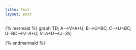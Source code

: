 ```yaml
---
title: Test
layout: post
---
```

{% mermaid %}
graph TD;
    A-->V=A+U;
    B-->U=B*C;
    C-->U=B*C;   
    U=B*C-->V=A+U;
    V=A+U-->J=3*V;
   
{% endmermaid %}

